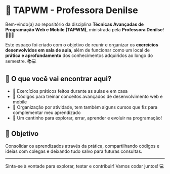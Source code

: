 # 📘 TAPWM - Professora Denilse

Bem-vindo(a) ao repositório da disciplina **Técnicas Avançadas de Programação Web e Mobile (TAPWM)**, ministrada pela **Professora Denilse**! 👩‍🏫✨

Este espaço foi criado com o objetivo de reunir e organizar os **exercícios desenvolvidos em sala de aula**, além de funcionar como um local de **prática e aprofundamento** dos conhecimentos adquiridos ao longo do semestre. 📚💻

## 🔧 O que você vai encontrar aqui?

- 🧪 Exercícios práticos feitos durante as aulas e em casa 
- 🧠 Códigos para treinar conceitos avançados de desenvolvimento web e mobile  
- 📁 Organização por atividade, tem também alguns cursos que fiz para complementar meu aprendizado
- 🚀 Um cantinho para explorar, errar, aprender e evoluir na programação!

## 🎯 Objetivo

Consolidar os aprendizados através da prática, compartilhando códigos e ideias com colegas e deixando tudo salvo para futuras consultas.

---

Sinta-se à vontade para explorar, testar e contribuir! Vamos codar juntos! 💻
